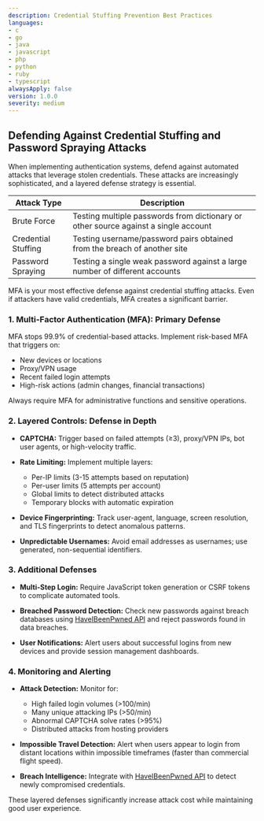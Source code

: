 ```yaml
---
description: Credential Stuffing Prevention Best Practices
languages:
- c
- go
- java
- javascript
- php
- python
- ruby
- typescript
alwaysApply: false
version: 1.0.0
severity: medium
---
```


## Defending Against Credential Stuffing and Password Spraying Attacks

When implementing authentication systems, defend against automated attacks that leverage stolen credentials. These attacks are increasingly sophisticated, and a layered defense strategy is essential.

| Attack Type | Description |
|-------------|-------------|
| Brute Force | Testing multiple passwords from dictionary or other source against a single account |
| Credential Stuffing | Testing username/password pairs obtained from the breach of another site |
| Password Spraying | Testing a single weak password against a large number of different accounts |

MFA is your most effective defense against credential stuffing attacks. Even if attackers have valid credentials, MFA creates a significant barrier.

### 1. Multi-Factor Authentication (MFA): Primary Defense

MFA stops 99.9% of credential-based attacks. Implement risk-based MFA that triggers on:
- New devices or locations
- Proxy/VPN usage
- Recent failed login attempts
- High-risk actions (admin changes, financial transactions)

Always require MFA for administrative functions and sensitive operations.

### 2. Layered Controls: Defense in Depth

* **CAPTCHA:** Trigger based on failed attempts (≥3), proxy/VPN IPs, bot user agents, or high-velocity traffic.

* **Rate Limiting:** Implement multiple layers:
  - Per-IP limits (3-15 attempts based on reputation)
  - Per-user limits (5 attempts per account)
  - Global limits to detect distributed attacks
  - Temporary blocks with automatic expiration

* **Device Fingerprinting:** Track user-agent, language, screen resolution, and TLS fingerprints to detect anomalous patterns.

* **Unpredictable Usernames:** Avoid email addresses as usernames; use generated, non-sequential identifiers.

### 3. Additional Defenses

* **Multi-Step Login:** Require JavaScript token generation or CSRF tokens to complicate automated tools.

* **Breached Password Detection:** Check new passwords against breach databases using [HaveIBeenPwned API](https://haveibeenpwned.com/API/v3) and reject passwords found in data breaches.

* **User Notifications:** Alert users about successful logins from new devices and provide session management dashboards.

### 4. Monitoring and Alerting

* **Attack Detection:** Monitor for:
  - High failed login volumes (>100/min)
  - Many unique attacking IPs (>50/min)
  - Abnormal CAPTCHA solve rates (>95%)
  - Distributed attacks from hosting providers

* **Impossible Travel Detection:** Alert when users appear to login from distant locations within impossible timeframes (faster than commercial flight speed).

* **Breach Intelligence:** Integrate with [HaveIBeenPwned API](https://haveibeenpwned.com/API/v3) to detect newly compromised credentials.

These layered defenses significantly increase attack cost while maintaining good user experience.
